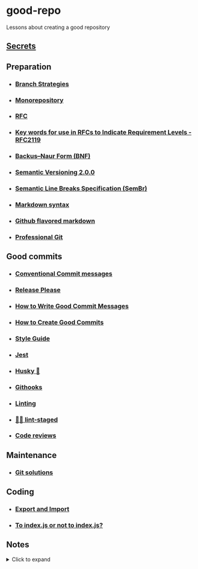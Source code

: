 # good-repo
Lessons about creating a good repository
## [Secrets](./docs/secrets.md)
## Preparation
* ### [Branch Strategies](./docs/branch.md)
* ### [Monorepository](./docs/monorepo.md)
* ### [RFC](./docs/rfc.md)
* ### [Key words for use in RFCs to Indicate Requirement Levels - RFC2119](./docs/keywords.md)
* ### [Backus–Naur Form (BNF)](./docs/bnf.md)
* ### [Semantic Versioning 2.0.0](./docs/semver.md)
* ### [Semantic Line Breaks Specification (SemBr)](./docs/linebreaks.md)
* ### [Markdown syntax](./docs/markdown.md)
* ### [Github flavored markdown](./docs/githubflavor.md)
* ### [Professional Git](./docs/professional-git.md)
## Good commits
* ### [Conventional Commit messages](./docs/conventional-commits.md)
* ### [Release Please](./docs/release-please.md)
* ### [How to Write Good Commit Messages](./docs/good-commits.md#how-to-write-good-commit-messages.md)
* ### [How to Create Good Commits](./docs/good-commits.md#how-to-create-good-commits.md)
* ### [Style Guide](./docs/style-guide.md)
* ### [Jest](./docs/jest.md)
* ### [Husky 🐶](./docs/husky.md)
* ### [Githooks](./docs/githooks.md)
* ### [Linting](./docs/lint.md)
* ### [🚫💩 lint-staged](./docs/lint-staged.md)
* ### [Code reviews](./docs/codereviews.md)

## Maintenance
* ### [Git solutions](./docs/git-solutions.md)

## Coding
* ### [Export and Import](./docs/exportimport.md)
* ### [To index.js or not to index.js?](./docs/index-noindex.md)
## Notes
<details><summary>Click to expand</summary>

* [Turing award](https://en.wikipedia.org/wiki/Turing_Award)

